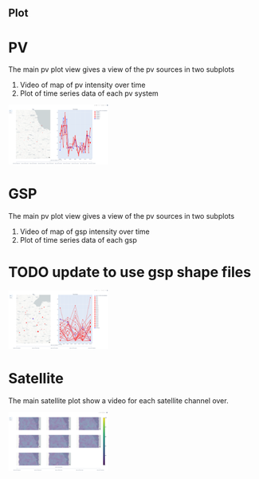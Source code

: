 ## Plot

# PV

The main pv plot view gives a view of the pv sources in two subplots
1. Video of map of pv intensity over time
2. Plot of time series data of each pv system

<img src="images/pv.png" width="200" />

# GSP

The main pv plot view gives a view of the pv sources in two subplots
1. Video of map of gsp intensity over time
2. Plot of time series data of each gsp

# TODO update to use gsp shape files

<img src="images/gsp.png" width="200" />

# Satellite

The main satellite plot show a video for each satellite channel over. 

<img src="images/satellite.png" width="200" />